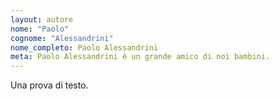 ```yaml
---
layout: autore
nome: "Paolo"
cognome: "Alessandrini"
nome_completo: Paolo Alessandrini
meta: Paolo Alessandrini è un grande amico di noi bambini.
---
```


Una prova di testo.